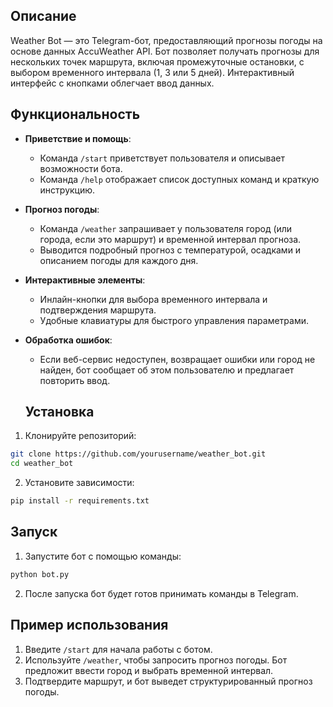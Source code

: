 ## Описание
Weather Bot — это Telegram-бот, предоставляющий прогнозы погоды на основе данных AccuWeather API. Бот позволяет получать прогнозы для нескольких точек маршрута, включая промежуточные остановки, с выбором временного интервала (1, 3 или 5 дней). Интерактивный интерфейс с кнопками облегчает ввод данных.

## Функциональность
- **Приветствие и помощь**:
  - Команда `/start` приветствует пользователя и описывает возможности бота.
  - Команда `/help` отображает список доступных команд и краткую инструкцию.

- **Прогноз погоды**:
  - Команда `/weather` запрашивает у пользователя город (или города, если это маршрут) и временной интервал прогноза.
  - Выводится подробный прогноз с температурой, осадками и описанием погоды для каждого дня.
  
- **Интерактивные элементы**:
  - Инлайн-кнопки для выбора временного интервала и подтверждения маршрута.
  - Удобные клавиатуры для быстрого управления параметрами.

- **Обработка ошибок**:
  - Если веб-сервис недоступен, возвращает ошибки или город не найден, бот сообщает об этом пользователю и предлагает повторить ввод.

  ## Установка
1. Клонируйте репозиторий:
```bash
git clone https://github.com/yourusername/weather_bot.git
cd weather_bot
```
2. Установите зависимости:
```bash
pip install -r requirements.txt
```

## Запуск
1. Запустите бот с помощью команды:
```bash
python bot.py
```
2. После запуска бот будет готов принимать команды в Telegram.

## Пример использования
1. Введите `/start` для начала работы с ботом.
2. Используйте `/weather`, чтобы запросить прогноз погоды. Бот предложит ввести город и выбрать временной интервал.
3. Подтвердите маршрут, и бот выведет структурированный прогноз погоды.